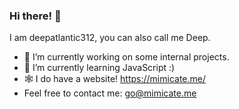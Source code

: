 ### Hi there! 👋

I am deepatlantic312, you can also call me Deep.

- 🔭 I’m currently working on some internal projects.
- 🌱 I’m currently learning JavaScript :)
- 🕸️ I do have a website! https://mimicate.me/
- Feel free to contact me: go@mimicate.me
<!--
**deepatlantic312/deepatlantic312** is a ✨ _special_ ✨ repository because its `README.md` (this file) appears on your GitHub profile.

Here are some ideas to get you started:

- 🔭 I’m currently working on ...
- 🌱 I’m currently learning ...
- 👯 I’m looking to collaborate on ...
- 🤔 I’m looking for help with ...
- 💬 Ask me about ...
- 📫 How to reach me: ...
- 😄 Pronouns: ...
- ⚡ Fun fact: ...
-->
